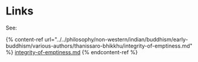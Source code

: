 # Links

See:

{% content-ref url="../../philosophy/non-western/indian/buddhism/early-buddhism/various-authors/thanissaro-bhikkhu/integrity-of-emptiness.md" %}
[integrity-of-emptiness.md](../../philosophy/non-western/indian/buddhism/early-buddhism/various-authors/thanissaro-bhikkhu/integrity-of-emptiness.md)
{% endcontent-ref %}



